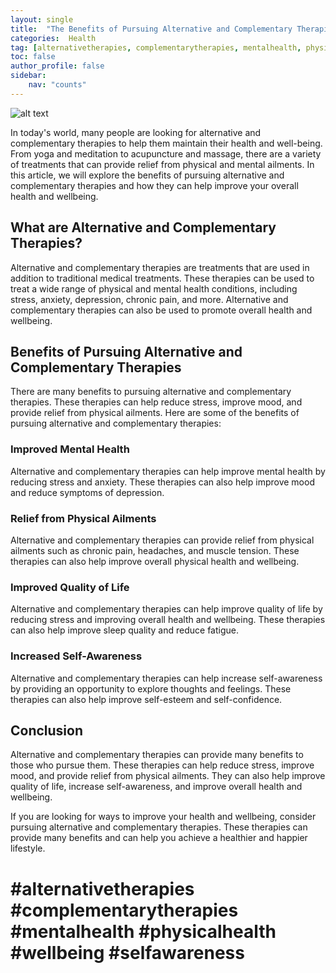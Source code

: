 ```yaml
---
layout: single
title:  "The Benefits of Pursuing Alternative and Complementary Therapies"
categories:  Health
tag: [alternativetherapies, complementarytherapies, mentalhealth, physicalhealth, wellbeing, selfawareness, ]
toc: false
author_profile: false
sidebar:
    nav: "counts"
---
```

    
![alt text](https://images.pexels.com/photos/1034662/pexels-photo-1034662.jpeg?auto=compress&cs=tinysrgb&dpr=2&h=650&w=940 "Alternative and Complementary Therapies")

In today's world, many people are looking for alternative and complementary therapies to help them maintain their health and well-being. From yoga and meditation to acupuncture and massage, there are a variety of treatments that can provide relief from physical and mental ailments. In this article, we will explore the benefits of pursuing alternative and complementary therapies and how they can help improve your overall health and wellbeing. 

## What are Alternative and Complementary Therapies? 

Alternative and complementary therapies are treatments that are used in addition to traditional medical treatments. These therapies can be used to treat a wide range of physical and mental health conditions, including stress, anxiety, depression, chronic pain, and more. Alternative and complementary therapies can also be used to promote overall health and wellbeing. 

## Benefits of Pursuing Alternative and Complementary Therapies 

There are many benefits to pursuing alternative and complementary therapies. These therapies can help reduce stress, improve mood, and provide relief from physical ailments. Here are some of the benefits of pursuing alternative and complementary therapies: 

### Improved Mental Health 

Alternative and complementary therapies can help improve mental health by reducing stress and anxiety. These therapies can also help improve mood and reduce symptoms of depression. 

### Relief from Physical Ailments 

Alternative and complementary therapies can provide relief from physical ailments such as chronic pain, headaches, and muscle tension. These therapies can also help improve overall physical health and wellbeing. 

### Improved Quality of Life 

Alternative and complementary therapies can help improve quality of life by reducing stress and improving overall health and wellbeing. These therapies can also help improve sleep quality and reduce fatigue. 

### Increased Self-Awareness 

Alternative and complementary therapies can help increase self-awareness by providing an opportunity to explore thoughts and feelings. These therapies can also help improve self-esteem and self-confidence. 

## Conclusion 

Alternative and complementary therapies can provide many benefits to those who pursue them. These therapies can help reduce stress, improve mood, and provide relief from physical ailments. They can also help improve quality of life, increase self-awareness, and improve overall health and wellbeing. 

If you are looking for ways to improve your health and wellbeing, consider pursuing alternative and complementary therapies. These therapies can provide many benefits and can help you achieve a healthier and happier lifestyle. 

# #alternativetherapies #complementarytherapies #mentalhealth #physicalhealth #wellbeing #selfawareness